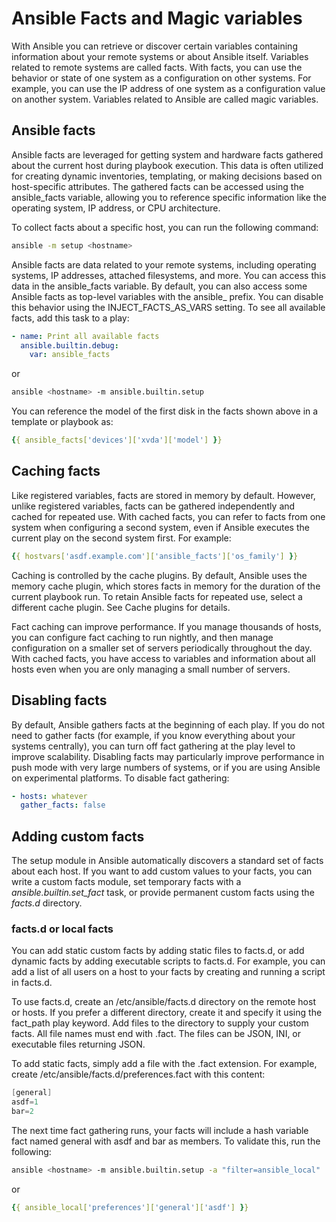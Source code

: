 # Ansible Facts and Magic variables

With Ansible you can retrieve or discover certain variables containing information about your remote systems or about Ansible itself. Variables related to remote systems are called facts. With facts, you can use the behavior or state of one system as a configuration on other systems. For example, you can use the IP address of one system as a configuration value on another system. Variables related to Ansible are called magic variables.

## Ansible facts

Ansible facts are leveraged for getting system and hardware facts gathered about the current host during playbook execution. This data is often utilized for creating dynamic inventories, templating, or making decisions based on host-specific attributes. The gathered facts can be accessed using the ansible_facts variable, allowing you to reference specific information like the operating system, IP address, or CPU architecture.

To collect facts about a specific host, you can run the following command:

```bash
ansible -m setup <hostname>
```

Ansible facts are data related to your remote systems, including operating systems, IP addresses, attached filesystems, and more. You can access this data in the ansible_facts variable. By default, you can also access some Ansible facts as top-level variables with the ansible_ prefix. You can disable this behavior using the INJECT_FACTS_AS_VARS setting. To see all available facts, add this task to a play:

```yml
- name: Print all available facts
  ansible.builtin.debug:
    var: ansible_facts
```

or

```bash
ansible <hostname> -m ansible.builtin.setup
```

You can reference the model of the first disk in the facts shown above in a template or playbook as:

```yml
{{ ansible_facts['devices']['xvda']['model'] }}
```

## Caching facts

Like registered variables, facts are stored in memory by default. However, unlike registered variables, facts can be gathered independently and cached for repeated use. With cached facts, you can refer to facts from one system when configuring a second system, even if Ansible executes the current play on the second system first. For example:

```yml
{{ hostvars['asdf.example.com']['ansible_facts']['os_family'] }}
```

Caching is controlled by the cache plugins. By default, Ansible uses the memory cache plugin, which stores facts in memory for the duration of the current playbook run. To retain Ansible facts for repeated use, select a different cache plugin. See Cache plugins for details.

Fact caching can improve performance. If you manage thousands of hosts, you can configure fact caching to run nightly, and then manage configuration on a smaller set of servers periodically throughout the day. With cached facts, you have access to variables and information about all hosts even when you are only managing a small number of servers.

## Disabling facts

By default, Ansible gathers facts at the beginning of each play. If you do not need to gather facts (for example, if you know everything about your systems centrally), you can turn off fact gathering at the play level to improve scalability. Disabling facts may particularly improve performance in push mode with very large numbers of systems, or if you are using Ansible on experimental platforms. To disable fact gathering:

```yml
- hosts: whatever
  gather_facts: false
```

## Adding custom facts

The setup module in Ansible automatically discovers a standard set of facts about each host. If you want to add custom values to your facts, you can write a custom facts module, set temporary facts with a *ansible.builtin.set_fact* task, or provide permanent custom facts using the *facts.d* directory.

### facts.d or local facts

You can add static custom facts by adding static files to facts.d, or add dynamic facts by adding executable scripts to facts.d. For example, you can add a list of all users on a host to your facts by creating and running a script in facts.d.

To use facts.d, create an /etc/ansible/facts.d directory on the remote host or hosts. If you prefer a different directory, create it and specify it using the fact_path play keyword. Add files to the directory to supply your custom facts. All file names must end with .fact. The files can be JSON, INI, or executable files returning JSON.

To add static facts, simply add a file with the .fact extension. For example, create /etc/ansible/facts.d/preferences.fact with this content:

```d
[general]
asdf=1
bar=2
```

The next time fact gathering runs, your facts will include a hash variable fact named general with asdf and bar as members. To validate this, run the following:

```bash
ansible <hostname> -m ansible.builtin.setup -a "filter=ansible_local"
```

or

```yml
{{ ansible_local['preferences']['general']['asdf'] }}
```
